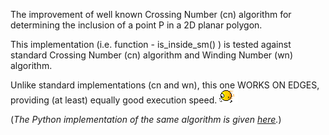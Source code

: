 The improvement of well known Crossing Number (cn) algorithm for determining the inclusion of a point P in a 2D planar polygon. 

This implementation (i.e. function - is_inside_sm() ) is tested against standard Crossing Number (cn) algorithm and Winding Number (wn) algorithm.

Unlike standard implementations (cn and wn), this one WORKS ON EDGES, providing (at least) equally good execution speed. <img src="https://raw.githubusercontent.com/sasamil/WMS-TMS-Maker-Qt-GUI/master/icons/emoticons/running-smiley.gif" alt="fast, faster..." height="21" width="30">

(<i>The Python implementation of the same algorithm is given <a href="https://github.com/sasamil/PointInPolygon_Py">here</a>.</i>)
